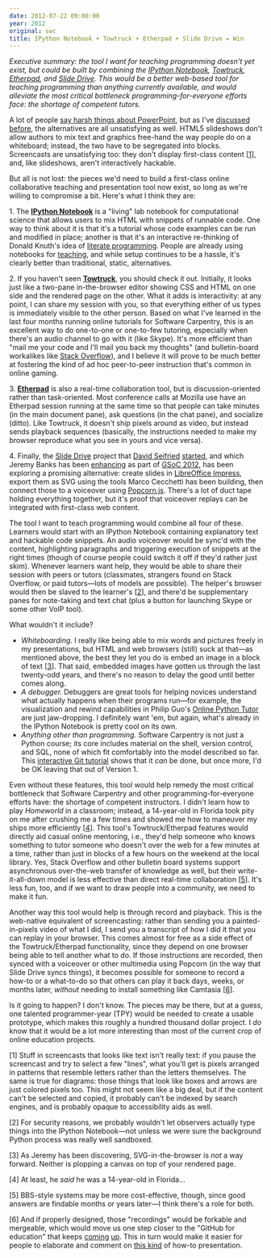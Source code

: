 ```yaml
---
date: 2012-07-22 09:00:00
year: 2012
original: swc
title: IPython Notebook + Towtruck + Etherpad + Slide Drive = Win
---
```

<p><em>Executive summary: the tool I want for teaching programming doesn't yet exist, but could be built by combining the <a href="http://ipython.org/ipython-doc/dev/interactive/htmlnotebook.html">IPython Notebook</a>, <a href="http://vimeo.com/36754286">Towtruck</a>, <a href="http://code.google.com/p/etherpad/">Etherpad</a>, and <a href="https://github.com/dseif/slide-drive">Slide Drive</a>. This would be a better web-based tool for teaching programming than anything currently available, and would alleviate the most critical bottleneck programming-for-everyone efforts face: the shortage of competent tutors.</em></p>
<p>A lot of people <a href="http://www.edwardtufte.com/tufte/powerpoint">say harsh things about PowerPoint</a>, but as I've <a href="{{site.baseurl}}/blog/2012/02/frustration-continued.html">discussed</a> <a href="{{site.baseurl}}/blog/2012/01/never-mind-the-content-what-about-the-format.html">before</a>, the alternatives are all unsatisfying as well. HTML5 slideshows don't allow authors to mix text and graphics free-hand the way people do on a whiteboard; instead, the two have to be segregated into blocks. Screencasts are unsatisfying too: they don't display first-class content [<a href="#1">1</a>], and, like slideshows, aren't interactively hackable.</p>
<p>But all is not lost: the pieces we'd need to build a first-class online collaborative teaching and presentation tool now exist, so long as we're willing to compromise a bit. Here's what I think they are:</p>
<p>1. The <strong><a href="http://ipython.org/ipython-doc/dev/interactive/htmlnotebook.html">IPython Notebook</a></strong> is a "living" lab notebook for computational science that allows users to mix HTML with snippets of runnable code. One way to think about it is that it's a tutorial whose code examples can be run and modified in place; another is that it's an interactive re-thinking of Donald Knuth's idea of <a href="http://en.wikipedia.org/wiki/Literate_programming">literate programming</a>. People are already using notebooks for <a href="http://ivory.idyll.org/blog/teaching-with-ipynb.html">teaching</a>, and while setup continues to be a hassle, it's clearly better than traditional, static, alternatives.</p>
<p>2. If you haven't seen <strong><a href="http://vimeo.com/36754286">Towtruck</a></strong>, you should check it out. Initially, it looks just like a two-pane in-the-browser editor showing CSS and HTML on one side and the rendered page on the other. What it adds is interactivity: at any point, I can share my session with you, so that everything either of us types is immediately visible to the other person. Based on what I've learned in the last four months running online tutorials for Software Carpentry, this is an excellent way to do one-to-one or one-to-few tutoring, especially when there's an audio channel to go with it (like Skype). It's more efficient than "mail me your code and I'll mail you back my thoughts" (and bulletin-board workalikes like <a href="http://stackoverflow.com/">Stack Overflow</a>), and I believe it will prove to be much better at fostering the kind of ad hoc peer-to-peer instruction that's common in online gaming.</p>
<p>3. <strong><a href="http://code.google.com/p/etherpad/">Etherpad</a></strong> is also a real-time collaboration tool, but is discussion-oriented rather than task-oriented. Most conference calls at Mozilla use have an Etherpad session running at the same time so that people can take minutes (in the main document pane), ask questions (in the chat pane), and socialize (ditto). Like Towtruck, it doesn't ship pixels around as video, but instead sends playback sequences (basically, the instructions needed to make my browser reproduce what you see in yours and vice versa).</p>
<p>4. Finally, the <a href="https://github.com/dseif/slide-drive">Slide Drive</a> project that <a href="http://dseifried.wordpress.com/">David Seifried</a> <a href="{{site.baseurl}}/blog/2012/02/slide-drive.html">started</a>, and which Jeremy Banks has been <a href="http://slidedrive.wordpress.com/">enhancing</a> as part of <a href="http://www.google-melange.com/gsoc/homepage/google/gsoc2012">GSoC 2012</a>, has been exploring a promising alternative: create slides in <a href="http://www.libreoffice.org/features/impress/">LibreOffice Impress</a>, export them as SVG using the tools Marco Cecchetti has been building, then connect those to a voiceover using <a href="http://popcornjs.org/">Popcorn.js</a>. There's a lot of duct tape holding everything together, but it's proof that voiceover replays can be integrated with first-class web content.</p>
<p>The tool I want to teach programming would combine all four of these. Learners would start with an IPython Notebook containing explanatory text and hackable code snippets. An audio voiceover would be sync'd with the content, highlighting paragraphs and triggering execution of snippets at the right times (though of course people could switch it off if they'd rather just skim). Whenever learners want help, they would be able to share their session with peers or tutors (classmates, strangers found on Stack Overflow, or paid tutors&mdash;lots of models are possible). The helper's browser would then be slaved to the learner's [<a href="#2">2</a>], and there'd be supplementary panes for note-taking and text chat (plus a button for launching Skype or some other VoIP tool).</p>
<p>What wouldn't it include?</p>
<ul>
<li><em>Whiteboarding.</em> I really like being able to mix words and pictures freely in my presentations, but HTML and web browsers (still) suck at that&mdash;as mentioned above, the best they let you do is embed an image in a block of text [<a href="#3">3</a>]. That said, embedded images have gotten us through the last twenty-odd years, and there's no reason to delay the good until better comes along.</li>
<li><em>A debugger.</em> Debuggers are great tools for helping novices understand what actually happens when their programs run&mdash;for example, the visualization and rewind capabilities in Philip Guo's <a href="http://people.csail.mit.edu/pgbovine/python/tutor.html#mode=visualize">Online Python Tutor</a> are just jaw-dropping. I definitely want 'em, but again, what's already in the IPython Notebook is pretty cool on its own.</li>
<li><em>Anything other than programming.</em> Software Carpentry is not just a Python course; its core includes material on the shell, version control, and SQL, none of which fit comfortably into the model described so far. This <a href="http://try.github.com/levels/1/challenges/1">interactive Git tutorial</a> shows that it <em>can</em> be done, but once more, I'd be OK leaving that out of Version 1.</li>
</ul>
<p>Even without these features, this tool would help remedy the most critical bottleneck that Software Carpentry and other programming-for-everyone efforts have: the shortage of competent instructors. I didn't learn how to play <em>Homeworld</em> in a classroom; instead, a 14-year-old in Florida took pity on me after crushing me a few times and showed me how to maneuver my ships more efficiently [<a href="#4">4</a>]. This tool's Towtruck/Etherpad features would directly aid casual online mentoring, i.e., they'd help someone who knows something to tutor someone who doesn't over the web for a few minutes at a time, rather than just in blocks of a few hours on the weekend at the local library. Yes, Stack Overflow and other bulletin board systems support asynchronous over-the-web transfer of knowledge as well, but their write-it-all-down model is less effective than direct real-time collaboration [<a href="#5">5</a>]. It's less fun, too, and if we want to draw people into a community, we need to make it fun.</p>
<p>Another way this tool would help is through record and playback. This is the web-native equivalent of screencasting: rather than sending you a painted-in-pixels video of what I did, I send you a transcript of how I did it that you can replay in your browser. This comes almost for free as a side effect of the Towtruck/Etherpad functionality, since they depend on one browser being able to tell another what to do. If those instructions are recorded, then synced with a voiceover or other multimedia using Popcorn (in the way that Slide Drive syncs things), it becomes possible for someone to record a how-to or a what-to-do so that others can play it back days, weeks, or months later, <em>without</em> needing to install something like Camtasia [<a href="#6">6</a>].</p>
<p>Is it going to happen? I don't know. The pieces may be there, but at a guess, one talented programmer-year (TPY) would be needed to create a usable prototype, which makes this roughly a hundred thousand dollar project. I <em>do</em> know that it would be a lot more interesting than most of the current crop of online education projects.</p>
<p id="1">[1] Stuff in screencasts that looks like text isn't really text: if you pause the screencast and try to select a few "lines", what you'll get is pixels arranged in patterns that resemble letters rather than the letters themselves. The same is true for diagrams: those things that look like boxes and arrows are just colored pixels too. This might not seem like a big deal, but if the content can't be selected and copied, it probably can't be indexed by search engines, and is probably opaque to accessibility aids as well.</p>
<p id="2">[2] For security reasons, we probably wouldn't let observers actually type things into the IPython Notebook&mdash;not unless we were sure the background Python process was really well sandboxed.</p>
<p id="3">[3] As Jeremy has been discovering, SVG-in-the-browser is <em>not</em> a way forward. Neither is plopping a canvas on top of your rendered page.</p>
<p id="4">[4] At least, he <em>said</em> he was a 14-year-old in Florida...</p>
<p id="5">[5] BBS-style systems may be more cost-effective, though, since good answers are findable months or years later&mdash;I think there's a role for both.</p>
<p id="6">[6] And if properly designed, those "recordings" would be forkable and mergeable, which would move us one step closer to the "GitHub for education" that keeps <a href="{{site.baseurl}}/blog/2012/04/github-for-education.html">coming</a> <a href="http://hackeducation.com/2012/07/16/github-for-education-revisited/">up</a>. This in turn would make it easier for people to elaborate and comment on <a href="{{site.baseurl}}/blog/2012/02/watch-me-trial-run.html">this kind</a> of how-to presentation.</p>
